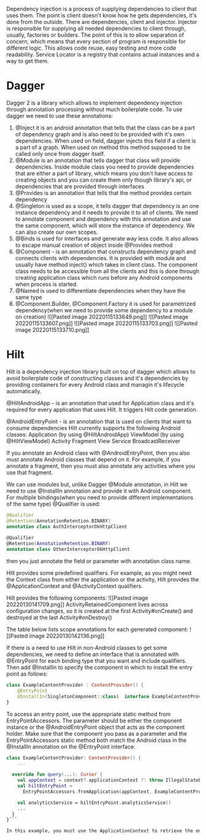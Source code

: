 Dependency injection is a process of supplying dependencies to client that uses them. The point is client doesn't know how he gets dependencies, it's done from the outside. There are dependencies, client and injector. Injector is responsible for supplying all needed dependencies to client through, usually, factories or builders. The point of this is to allow separation of concern, which means that every section of program is responsible for different logic. This allows code reuse, easy testing and more code readability. 
Service Locator is a registry that contains actual instances and a way to get them.
# Dagger
Dagger 2 is a library which allows to implement dependency injection through annotation processing without much boilerplate code. To use dagger we need to use these annotations:
1. @Inject it is an android annotation that tells that the class can be a part of dependency graph and is also need to be provided with it's own dependencies. When used on field, dagger injects this field if a client is a part of a graph. When used on method this method supposed to be called only once from dagger itself.
2. @Module is an annotation that tells dagger that class will provide dependencies. Inside module class you need to provide dependencies that are either a part of library, which means you don't have access to creating objects and you can create them only though library's api, or dependencies that are provided through interfaces
3. @Provides is an annotation that tells that the method provides certain dependency  
4. @Singleton is used as a scope, it tells dagger that dependency is an one instance dependency and it needs to provide it to all of clients. We need to annotate component and dependency with this annotation and use the same component, which will store the instance of dependency. We can also create our own scopes.
5. @Binds is used for interfaces and generate way less code. It also allows to escape manual creation of object inside @Provides method 
6. @Component -  is an annotation that constructs dependency graph and connects clients with dependencies. It is provided with module and usually have method inject() which takes in client class. The component class needs to be accessible from all the clients and this is done through creating application class which runs before any Android components when process is started.
7. @Named is used to differentiate dependencies when they have the same type
8. @Component.Builder, @Component.Factory it is used for parametrized dependency(when we need to provide some dependency to a module on creation)
	![[Pasted image 20220115133649.png]]
	![[Pasted image 20220115133607.png]]
	![[Pasted image 20220115133703.png]]
	![[Pasted image 20220115133710.png]]

# Hilt
Hilt is a dependency injection library built on top of dagger which allows to avoid boilerplate code of constructing classes and it's dependencies by providing containers for every Android class and managin it's lifecycle automatically.

@HiltAndroidApp - is an annotation that used for Application class and it's required for every application that uses Hilt. It triggers Hilt code generation.

@AndroidEntryPoint - is an annotation that is used on clients that want to consume dependencies
Hilt currently supports the following Android classes:
	Application (by using @HiltAndroidApp)
	ViewModel (by using @HiltViewModel)
	Activity
	Fragment
	View
	Service
	BroadcastReceiver

If you annotate an Android class with @AndroidEntryPoint, then you also must annotate Android classes that depend on it. For example, if you annotate a fragment, then you must also annotate any activities where you use that fragment.

We can use modules but, unlike Dagger @Module annotation, in Hilt we need to use @InstallIn annotation and provide it with Android component.
For multiple bindings(when you need to provide different implementations of the same type) @Qualifier is used:
```kotlin
@Qualifier  
@Retention(AnnotationRetention.BINARY)  
annotation class AuthInterceptorOkHttpClient  
  
@Qualifier  
@Retention(AnnotationRetention.BINARY)  
annotation class OtherInterceptorOkHttpClient
```

then you just annotate the field or parameter with annotation class name.

Hilt provides some predefined qualifiers. For example, as you might need the Context class from either the application or the activity, Hilt provides the @ApplicationContext and @ActivityContext qualifiers.

Hilt provides the following components:
![[Pasted image 20220130141709.png]]
ActivityRetainedComponent lives across configuration changes, so it is created at the first Activity#onCreate() and destroyed at the last Activity#onDestroy()
 
The table below lists scope annotations for each generated component:
![[Pasted image 20220130142136.png]]

 If there is a need  to use Hilt in non-Android classes to get some dependencies, we need to define an interface that is annotated with @EntryPoint for each binding type that you want and include qualifiers. Then add @InstallIn to specify the component in which to install the entry point as follows:
 
 ``` kotlin
 class ExampleContentProvider : ContentProvider() {  
	 @EntryPoint  
	 @InstallIn(SingletonComponent::class)  interface ExampleContentProviderEntryPoint {  fun analyticsService(): AnalyticsService  }  ...  
}
```
To access an entry point, use the appropriate static method from EntryPointAccessors. The parameter should be either the component instance or the @AndroidEntryPoint object that acts as the component holder. Make sure that the component you pass as a parameter and the EntryPointAccessors static method both match the Android class in the @InstallIn annotation on the @EntryPoint interface:
```kotlin
class ExampleContentProvider: ContentProvider() {
    ...

  override fun query(...): Cursor {
    val appContext = context?.applicationContext ?: throw IllegalStateException()
    val hiltEntryPoint =
      EntryPointAccessors.fromApplication(appContext, ExampleContentProviderEntryPoint::class.java)

    val analyticsService = hiltEntryPoint.analyticsService()
    ...
  }
}```

In this example, you must use the ApplicationContext to retrieve the entry point because the entry point is installed in SingletonComponent. If the binding that you wanted to retrieve were in the ActivityComponent, you would instead use the ActivityContext.
